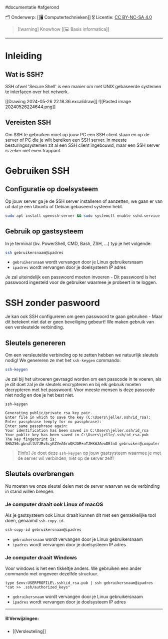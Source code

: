 #documentatie  #afgerond

🗂️ Onderwerp: [[🖥️ Computertechnieken]]
🎖️ Licentie: [CC BY-NC-SA 4.0](https://creativecommons.org/licenses/by-nc-sa/4.0/)

>[!warning] Knowhow
>[[💻 Basis informatica]]

---
# Inleiding
## Wat is SSH?
SSH ofwel 'Secure Shell' is een manier om met UNIX gebaseerde systemen te interfacen over het netwerk. 

[[Drawing 2024-05-26 22.18.36.excalidraw]]
![[Pasted image 20240526224644.png]]
## Vereisten SSH
Om SSH te gebruiken moet op jouw PC een SSH client staan en op de server of PC die je wilt bereiken een SSH server. In meeste besturingssystemen zit al een SSH client ingebouwd, maar een SSH server is zeker niet even frappant. 

# Gebruiken SSH
## Configuratie op doelsysteem
Op jouw server ga je de SSH server installeren of aanzetten, we gaan er van uit dat je een Ubuntu of Debian gebaseerd systeem hebt.

```Bash
sudo apt install openssh-server && sudo systemctl enable sshd.service
```

## Gebruik op gastsysteem
In je terminal (bv. PowerShell, CMD, Bash, ZSH, ...) typ je het volgende:

```Bash
ssh gebruikersnaam@ipadres
```

* `gebruikersnaam` wordt vervangen door je Linux gebruikersnaam
* `ipadres` wordt vervangen door je doelsysteem IP adres

Je zal uiteindelijk een passwoord moeten invoeren - Dit passwoord is het passwoord ingesteld voor de gebruiker waarmee je probeert in te loggen.

# SSH zonder paswoord
Je kan ook SSH configureren om geen passwoord te gaan gebruiken - Maar dit betekent niet dat er geen beveiliging gebeurt! We maken gebruik van een versleutelde verbinding.

## Sleutels genereren
Om een versleutelde verbinding op te zetten hebben we natuurlijk sleutels nodig! We genereren ze met het `ssh-keygen` commando:

```Bash
ssh-keygen
```

Je zal bij het uitvoeren gevraagd worden om een passcode in te voeren, als je dit doet zal je de sleutels encrypteren en bij elk gebruik moeten decrypteren met het passwoord. Voor meeste mensen is deze passcode niet nodig en doe je het best niet.

```Output
ssh-keygen

Generating public/private rsa key pair.
Enter file in which to save the key (C:\Users\jelle/.ssh/id_rsa):
Enter passphrase (empty for no passphrase):
Enter same passphrase again:
Your identification has been saved in C:\Users\jelle/.ssh/id_rsa
Your public key has been saved in C:\Users\jelle/.ssh/id_rsa.pub
The key fingerprint is:
SHA256:gbndltU7JRv5cyKZVeA6rmQKJGR+aTJHkWJAeuDElnA gebruiker@computer
```

>[!info]
>Je doet deze `ssh-keygen` op jouw gastsysteem waarmee je met de server wil verbinden, niet op de server zelf!

## Sleutels overbrengen
Nu moeten we onze sleutel delen met de server waarvan we de verbinding in stand willen brengen. 
### Je computer draait ook Linux of macOS
Als je gastsysteem ook Linux draait kunnen dit met een gemakkelijke tool doen, genaamd `ssh-copy-id`.

```Bash
ssh-copy-id gebruikersnaam@ipadres
```

* `gebruikersnaam` wordt vervangen door je Linux gebruikersnaam
* `ipadres` wordt vervangen door je doelsysteem IP adres

### Je computer draait Windows
Voor windows is het een tikkeltje anders. We gebruiken een ander commando met ongeveer dezelfde structuur.

```
type $env:USERPROFILE\.ssh\id_rsa.pub | ssh gebruikersnaam@ipadres "cat >> .ssh/authorized_keys"
```

* `gebruikersnaam` wordt vervangen door je Linux gebruikersnaam
* `ipadres` wordt vervangen door je doelsysteem IP adres 

---
#### **⛓️ Verwijzingen:**
* [[Versleuteling]]